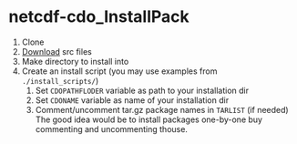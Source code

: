 # netcdf-cdo_InstallPack


1. Clone
2. [Download](https://disk.yandex.com/d/_EajVbirUuVYiw) src files
3. Make directory to install into
4. Create an install script (you may use examples from `./install_scripts/`) 
	1. Set `CDOPATHFLODER` variable as path to your installation dir 
	2. Set `CDONAME` variable as name of your installation dir 
	3. Comment/uncomment tar.gz package names in `TARLIST` (if needed)
	The good idea would be to install packages one-by-one buy commenting and uncommenting thouse.


